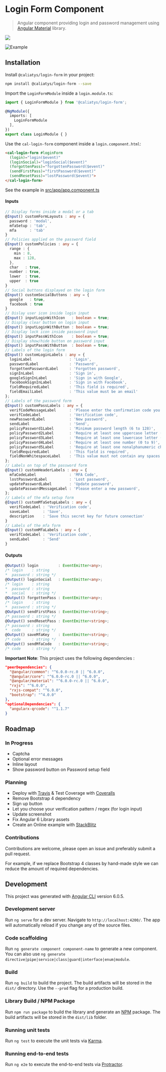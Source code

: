 # Login Form Component
> Angular component providing login and password management using [Angular Material](https://material.angular.io) library.

<a href="https://nodei.co/npm/@caliatys/login-form/" target="_blank">
  <img src="https://nodei.co/npm/@caliatys/login-form.svg?downloads=true">
</a>

![Example](src/assets/img/example.png)

## Installation
Install `@caliatys/login-form` in your project:
```sh
npm install @caliatys/login-form --save
```

Import the `LoginFormModule` inside a `login.module.ts`:
```typescript
import { LoginFormModule } from '@caliatys/login-form';

@NgModule({
  imports: [
    LoginFormModule
  ],
})
export class LoginModule { }
```

Use the `cal-login-form` component inside a `login.component.html`:
```html
<cal-login-form #loginForm 
  (login)="login($event)" 
  (loginSocial)="loginSocial($event)" 
  (forgottenPass)="forgottenPassword($event)" 
  (sendFirstPass)="firstPassword($event)" 
  (sendResetPass)="lostPassword($event)">
</cal-login-form>
```

See the example in [src/app/app.component.ts](https://github.com/Caliatys/LoginComponent/blob/master/src/app/app.component.ts)

#### Inputs
```typescript
// Display forms inside a modal or a tab
@Input() customFormLayouts : any = {
  password : 'modal',
  mfaSetup : 'tab',
  mfa      : 'tab'
}
// Policies applied on the password field
@Input() customPolicies : any = {
  range : {
    min : 8,
    max : 128,
  },
  char   : true,
  number : true,
  lower  : true,
  upper  : true
}
// Social buttons displayed on the login form
@Input() customSocialButtons : any = {
  google   : true,
  facebook : true
}
// Dislay user icon inside login input
@Input() inputLoginWithIcon   : boolean = true;
// Display clear button on login input
@Input() inputLoginWithButton : boolean = true;
// Display lock icon inside password input
@Input() inputPassWithIcon    : boolean = true;
// Display show/hide button on password input
@Input() inputPassWithButton  : boolean = true;
// Labels of the login form
@Input() customLoginLabels : any = {
  loginLabel                 : 'Login',
  passwordLabel              : 'Password',
  forgottenPasswordLabel     : 'Forgotten password',
  signInLabel                : 'Sign in',
  googleSignInLabel          : 'Sign in with Google',
  facebookSignInLabel        : 'Sign in with Facebook',
  fieldRequiredLabel         : 'This field is required',
  fieldEmailLabel            : 'This value must be an email'
};
// Labels of the password form
@Input() customPassLabels : any = {
  verifCodeMessageLabel      : 'Please enter the confirmation code you will receive by email',
  verifCodeLabel             : 'Verification code',
  newPasswordLabel           : 'New password',
  sendLabel                  : 'Send',
  policyPassword1Label       : 'Minimum password length (6 to 128)',
  policyPassword2Label       : 'Require at least one uppercase letter (A to Z)',
  policyPassword3Label       : 'Require at least one lowercase letter (a to z)',
  policyPassword4Label       : 'Require at least one number (0 to 9)',
  policyPassword5Label       : 'Require at least one nonalphanumeric character ! @ # $ % ^ & * ( ) _ + - = [ ] { } | \'',
  fieldRequiredLabel         : 'This field is required',
  fieldNonWhitespaceLabel    : 'This value must not contain any spaces'
};
// Labels on top of the password form
@Input() customHeaderLabels : any = {
  mfaCodeLabel               : 'MFA Code',
  lostPasswordLabel          : 'Lost password',
  updatePasswordLabel        : 'Update password',
  updatePasswordMessageLabel : 'Please enter a new password',
};
// Labels of the mfa setup form
@Input() customMfaSetupLabels : any = {
  verifCodeLabel : 'Verification code',
  saveLabel      : 'Save',
  description    : 'Save this secret key for future connection'
}
// Labels of the mfa form
@Input() customMfaLabels : any = {
  verifCodeLabel : 'Verification code',
  sendLabel      : 'Send'
}
```

#### Outputs
```typescript
@Output() login         : EventEmitter<any>;
/* login    : string
*  password : string */
@Output() loginSocial   : EventEmitter<any>;
/* login    : string
*  password : string
*  social   : string */
@Output() forgottenPass : EventEmitter<any>;
/* login    : string
*  password : string */
@Output() sendFirstPass : EventEmitter<string>;
/* password : string */
@Output() sendResetPass : EventEmitter<string>;
/* password : string
*  code     : string */
@Output() saveMfaKey    : EventEmitter<string>;
/* code     : string */
@Output() sendMfaCode   : EventEmitter<string>;
/* code     : string */
```

**Important Note**: This project uses the following dependencies :
```json
"peerDependencies": {
  "@angular/common": "^6.0.0-rc.0 || ^6.0.0",
  "@angular/core": "^6.0.0-rc.0 || ^6.0.0",
  "@angular/material": "^6.0.0-rc.0 || ^6.0.0",
  "rxjs": "^6.0.0",
  "rxjs-compat": "^6.0.0",
  "bootstrap": "^4.0.0"
},
"optionalDependencies": {
  "angularx-qrcode": "^1.1.7"
}
```

## Roadmap

### In Progress
- Captcha
- Optional error messages
- Inline layout
- Show password button on Password setup field

### Planning
- Deploy with [Travis](https://travis-ci.org/) & Test Coverage with [Coveralls](https://coveralls.io/)
- Remove Bootstrap 4 dependency
- Sign up button
- Let you choose your verification pattern / regex (for login input)
- Update screenshot
- Fix Angular 6 Library assets
- Create an Online example with [StackBlitz](https://stackblitz.com)

### Contributions

Contributions are welcome, please open an issue and preferably submit a pull request.

For example, if we replace Bootstrap 4 classes by hand-made style we can reduce the amount of required dependencies.

## Development

This project was generated with [Angular CLI](https://github.com/angular/angular-cli) version 6.0.5.

### Development server

Run `ng serve` for a dev server. Navigate to `http://localhost:4200/`. The app will automatically reload if you change any of the source files.

### Code scaffolding

Run `ng generate component component-name` to generate a new component. You can also use `ng generate directive|pipe|service|class|guard|interface|enum|module`.

### Build

Run `ng build` to build the project. The build artifacts will be stored in the `dist/` directory. Use the `--prod` flag for a production build.

### Library Build / NPM Package

Run `npm run package` to build the library and generate an [NPM](https://www.npmjs.com) package.
The build artifacts will be stored in the `dist/lib` folder.

### Running unit tests

Run `ng test` to execute the unit tests via [Karma](https://karma-runner.github.io).

### Running end-to-end tests

Run `ng e2e` to execute the end-to-end tests via [Protractor](http://www.protractortest.org/).